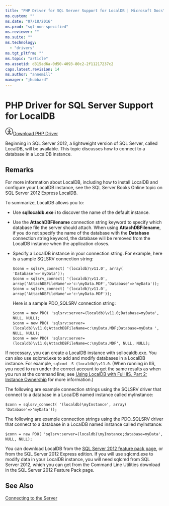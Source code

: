 ```yaml
---
title: "PHP Driver for SQL Server Support for LocalDB | Microsoft Docs"
ms.custom: ""
ms.date: "07/18/2016"
ms.prod: "sql-non-specified"
ms.reviewer: ""
ms.suite: ""
ms.technology: 
  - "drivers"
ms.tgt_pltfrm: ""
ms.topic: "article"
ms.assetid: d315ad6a-0d50-4093-80c2-2f11217237c2
caps.latest.revision: 14
ms.author: "annemill"
manager: "jhubbard"
---
```

# PHP Driver for SQL Server Support for LocalDB
![Download](../../ssdt/media/download.png)[Download PHP Driver](https://www.microsoft.com/download/details.aspx?id=20098)

Beginning in SQL Server 2012, a lightweight version of SQL Server, called LocalDB, will be available. This topic discusses how to connect to a database in a LocalDB instance.  
  
## Remarks  
For more information about LocalDB, including how to install LocalDB and configure your LocalDB instance, see the SQL Server Books Online topic on SQL Server 2012 Express LocalDB.  
  
To summarize, LocalDB allows you to:  
  
-   Use **sqllocaldb.exe i** to discover the name of the default instance.  
  
-   Use the **AttachDBFilename** connection string keyword to specify which database file the server should attach. When using **AttachDBFilename**, if you do not specify the name of the database with the **Database** connection string keyword, the database will be removed from the LocalDB instance when the application closes.  
  
-   Specify a LocalDB instance in your connection string. For example, here is a sample SQLSRV connection string:  
  
    ```  
    $conn = sqlsrv_connect( '(localdb)\v11.0', array( 'Database'=>'myData'));  
    $conn = sqlsrv_connect( '(localdb)\v11.0', array('AttachDBFileName'=>'c:\myData.MDF','Database'=>'myData'));  
    $conn = sqlsrv_connect( '(localdb)\v11.0', array('AttachDBFileName'=>'c:\myData.MDF'));  
    ```  
  
    Here is a sample PDO_SQLSRV connection string:  
  
    ```  
    $conn = new PDO( 'sqlsrv:server=(localdb)\v11.0;Database=myData', NULL, NULL);   
    $conn = new PDO( 'sqlsrv:server=(localdb)\v11.0;AttachDBFileName=c:\myData.MDF;Database=myData ', NULL, NULL);  
    $conn = new PDO( 'sqlsrv:server=(localdb)\v11.0;AttachDBFileName=c:\myData.MDF', NULL, NULL);  
    ```  
  
If necessary, you can create a LocalDB instance with sqllocaldb.exe. You can also use sqlcmd.exe to add and modify databases in a LocalDB instance. For example, `sqlcmd -S (localdb)\v11.0`. (When running in IIS, you need to run under the correct account to get the same results as when you run at the command line; see [Using LocalDB with Full IIS, Part 2: Instance Ownership](http://blogs.msdn.com/b/sqlexpress/archive/2011/12/09/using-localdb-with-full-iis-part-2-instance-ownership.aspx) for more information.)  
  
The following are example connection strings using the SQLSRV driver that connect to a database in a LocalDB named instance called myInstance:  
  
```  
$conn = sqlsrv_connect( '(localdb)\myInstance', array( 'Database'=>'myData'));  
```  
  
The following are example connection strings using the PDO_SQLSRV driver that connect to a database in a LocalDB named instance called myInstance:  
  
```  
$conn = new PDO( 'sqlsrv:server=(localdb)\myInstance;database=myData', NULL, NULL);  
```  
  
You can download LocalDB from the [SQL Server 2012 feature pack page](http://go.microsoft.com/fwlink/?LinkID=236805), or from the SQL Server 2012 Express edition. If you will use sqlcmd.exe to modify data in your LocalDB instance, you will need sqlcmd from SQL Server 2012, which you can get from the Command Line Utilities download in the SQL Server 2012 Feature Pack page.  
  
## See Also  
[Connecting to the Server](../../connect/php/connecting-to-the-server.md)  
  
